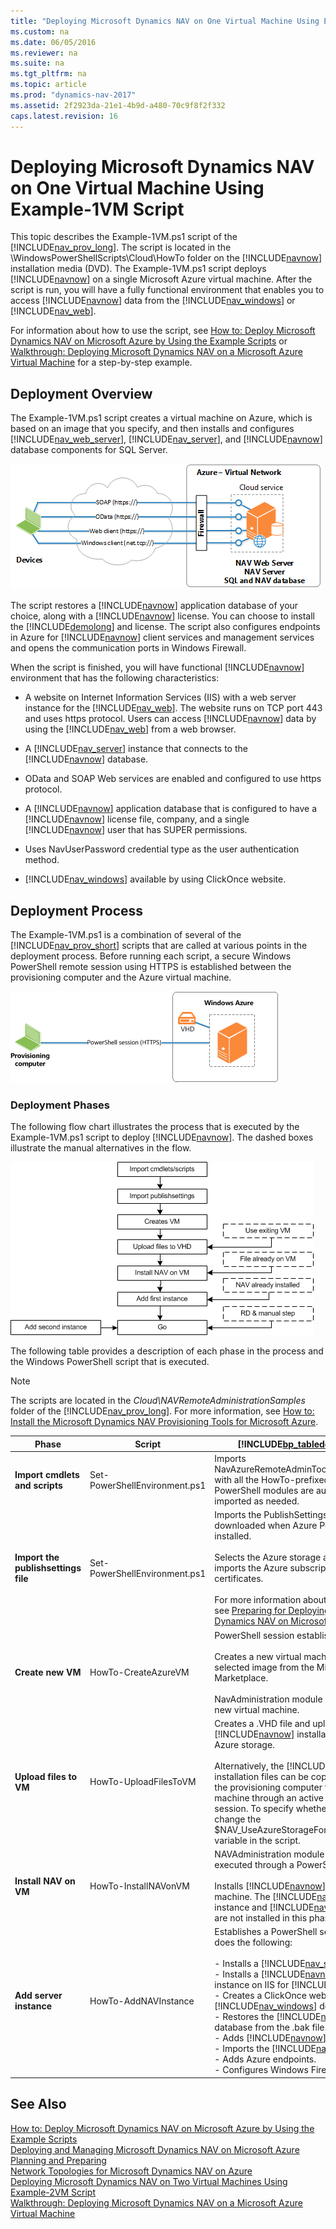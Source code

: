 ```yaml
---
title: "Deploying Microsoft Dynamics NAV on One Virtual Machine Using Example-1VM Script"
ms.custom: na
ms.date: 06/05/2016
ms.reviewer: na
ms.suite: na
ms.tgt_pltfrm: na
ms.topic: article
ms.prod: "dynamics-nav-2017"
ms.assetid: 2f2923da-21e1-4b9d-a480-70c9f8f2f332
caps.latest.revision: 16
---
```

# Deploying Microsoft Dynamics NAV on One Virtual Machine Using Example-1VM Script
This topic describes the Example-1VM.ps1 script of the [!INCLUDE[nav_prov_long](includes/nav_prov_long_md.md)]. The script is located in the \\WindowsPowerShellScripts\\Cloud\\HowTo folder on the [!INCLUDE[navnow](includes/navnow_md.md)] installation media \(DVD\). The Example-1VM.ps1 script deploys [!INCLUDE[navnow](includes/navnow_md.md)] on a single Microsoft Azure virtual machine. After the script is run, you will have a fully functional environment that enables you to access [!INCLUDE[navnow](includes/navnow_md.md)] data from the [!INCLUDE[nav_windows](includes/nav_windows_md.md)] or [!INCLUDE[nav_web](includes/nav_web_md.md)].  
  
 For information about how to use the script, see [How to: Deploy Microsoft Dynamics NAV on Microsoft Azure by Using the Example Scripts](How-to--Deploy-Microsoft-Dynamics-NAV-on-Microsoft-Azure-by-Using-the-Example-Scripts.md) or [Walkthrough: Deploying Microsoft Dynamics NAV on a Microsoft Azure Virtual Machine](Walkthrough--Deploying-Microsoft-Dynamics-NAV-on-a-Microsoft-Azure-Virtual-Machine.md) for a step-by-step example.  
  
## Deployment Overview  
 The Example-1VM.ps1 script creates a virtual machine on Azure, which is based on an image that you specify, and then installs and configures [!INCLUDE[nav_web_server](includes/nav_web_server_md.md)], [!INCLUDE[nav_server](includes/nav_server_md.md)], and [!INCLUDE[navnow](includes/navnow_md.md)] database components for SQL Server.  
  
 ![Network topology for Example&#45;1VM script](media/NAV_Azure_Example-1VM.png "NAV\_Azure\_Example-1VM")  
  
 The script restores a [!INCLUDE[navnow](includes/navnow_md.md)] application database of your choice, along with a [!INCLUDE[navnow](includes/navnow_md.md)] license. You can choose to install the [!INCLUDE[demolong](includes/demolong_md.md)] and license. The script also configures endpoints in Azure for [!INCLUDE[navnow](includes/navnow_md.md)] client services and management services and opens the communication ports in Windows Firewall.  
  
 When the script is finished, you will have functional [!INCLUDE[navnow](includes/navnow_md.md)] environment that has the following characteristics:  
  
-   A website on Internet Information Services \(IIS\) with a web server instance for the [!INCLUDE[nav_web](includes/nav_web_md.md)]. The website runs on TCP port 443 and uses https protocol. Users can access [!INCLUDE[navnow](includes/navnow_md.md)] data by using the [!INCLUDE[nav_web](includes/nav_web_md.md)] from a web browser.  
  
-   A [!INCLUDE[nav_server](includes/nav_server_md.md)] instance that connects to the [!INCLUDE[navnow](includes/navnow_md.md)] database.  
  
-   OData and SOAP Web services are enabled and configured to use https protocol.  
  
-   A [!INCLUDE[navnow](includes/navnow_md.md)] application database that is configured to have a [!INCLUDE[navnow](includes/navnow_md.md)] license file, company, and a single [!INCLUDE[navnow](includes/navnow_md.md)] user that has SUPER permissions.  
  
-   Uses NavUserPassword credential type as the user authentication method.  
  
-   [!INCLUDE[nav_windows](includes/nav_windows_md.md)] available by using ClickOnce website.  
  
## Deployment Process  
 The Example-1VM.ps1 is a combination of several of the [!INCLUDE[nav_prov_short](includes/nav_prov_short_md.md)] scripts that are called at various points in the deployment process. Before running each script, a secure Windows PowerShell remote session using HTTPS is established between the provisioning computer and the Azure virtual machine.  
  
 ![NAV powershell remoting with Azure](media/NAV_Azure_PSRemoting_1VM.png "NAV\_Azure\_PSRemoting\_1VM")  
  
### Deployment Phases  
 The following flow chart illustrates the process that is executed by the Example-1VM.ps1 script to deploy [!INCLUDE[navnow](includes/navnow_md.md)]. The dashed boxes illustrate the manual alternatives in the flow.  
  
 ![Process flow for Example&#45;1VM script](media/NAV_Azure_Example-1VM_Flow.png "NAV\_Azure\_Example-1VM\_Flow")  
  
 The following table provides a description of each phase in the process and the Windows PowerShell script that is executed.  
  
> [!NOTE]  
>  The scripts are located in the *Cloud\\NAVRemoteAdministrationSamples* folder of the [!INCLUDE[nav_prov_long](includes/nav_prov_long_md.md)]. For more information, see [How to: Install the Microsoft Dynamics NAV Provisioning Tools for Microsoft Azure](How-to--Install-the-Microsoft-Dynamics-NAV-Provisioning-Tools-for-Microsoft-Azure.md).  
  
|Phase|Script|[!INCLUDE[bp_tabledescription](includes/bp_tabledescription_md.md)]|  
|-----------|------------|---------------------------------------|  
|**Import cmdlets and scripts**|Set-PowerShellEnvironment.ps1|Imports NavAzureRemoteAdminToolsSamples.psm1 with all the HowTo-prefixed scripts. Other PowerShell modules are automatically imported as needed.|  
|**Import the publishsettings file**|Set-PowerShellEnvironment.ps1|Imports the PublishSettingsFile that was downloaded when Azure PowerShell was installed.<br /><br /> Selects the Azure storage account and imports the Azure subscription ID and certificates.<br /><br /> For more information about these items, see [Preparing for Deploying Microsoft Dynamics NAV on Microsoft Azure](Preparing-for-Deploying-Microsoft-Dynamics-NAV-on-Microsoft-Azure.md).|  
|**Create new VM**|HowTo-CreateAzureVM|PowerShell session established.<br /><br /> Creates a new virtual machine based on a selected image from the Microsoft Azure Marketplace.<br /><br /> NavAdministration module is transferred to new virtual machine.|  
|**Upload files to VM**|HowTo-UploadFilesToVM|Creates a .VHD file and uploads the [!INCLUDE[navnow](includes/navnow_md.md)] installation files to Azure storage.<br /><br /> Alternatively, the [!INCLUDE[navnow](includes/navnow_md.md)] installation files can be copied directly from the provisioning computer to the virtual machine through an active PowerShell session. To specify whether to use a VHD, change the $NAV\_UseAzureStorageForDvdTransfer variable in the script.|  
|**Install NAV on VM**|HowTo-InstallNAVonVM|NAVAdministration module cmdlets are executed through a PowerShell session.<br /><br /> Installs [!INCLUDE[navnow](includes/navnow_md.md)] on the virtual machine. The [!INCLUDE[nav_server](includes/nav_server_md.md)] instance and [!INCLUDE[nav_web](includes/nav_web_md.md)] instance are not installed in this phase.|  
|**Add server instance**|HowTo-AddNAVInstance|Establishes a PowerShell session, and then does the following:<br /><br /> -   Installs a [!INCLUDE[nav_server](includes/nav_server_md.md)] instance.<br />-   Installs a [!INCLUDE[navnow](includes/navnow_md.md)] web server instance on IIS for [!INCLUDE[nav_web](includes/nav_web_md.md)].<br />-   Creates a ClickOnce website for [!INCLUDE[nav_windows](includes/nav_windows_md.md)] deployment.<br />-   Restores the [!INCLUDE[navnow](includes/navnow_md.md)] database from the .bak file.<br />-   Adds [!INCLUDE[navnow](includes/navnow_md.md)] user.<br />-   Imports the [!INCLUDE[navnow](includes/navnow_md.md)] license.<br />-   Adds Azure endpoints.<br />-   Configures Windows Firewall.|  
  
## See Also  
 [How to: Deploy Microsoft Dynamics NAV on Microsoft Azure by Using the Example Scripts](How-to--Deploy-Microsoft-Dynamics-NAV-on-Microsoft-Azure-by-Using-the-Example-Scripts.md)   
 [Deploying and Managing Microsoft Dynamics NAV on Microsoft Azure](Deploying-and-Managing-Microsoft-Dynamics-NAV-on-Microsoft-Azure.md)   
 [Planning and Preparing](Planning-and-Preparing.md)   
 [Network Topologies for Microsoft Dynamics NAV on Azure](Network-Topologies-for-Microsoft-Dynamics-NAV-on-Azure.md)   
 [Deploying Microsoft Dynamics NAV on Two Virtual Machines Using Example-2VM Script](Deploying-Microsoft-Dynamics-NAV-on-Two-Virtual-Machines-Using-Example-2VM-Script.md)   
 [Walkthrough: Deploying Microsoft Dynamics NAV on a Microsoft Azure Virtual Machine](Walkthrough--Deploying-Microsoft-Dynamics-NAV-on-a-Microsoft-Azure-Virtual-Machine.md)